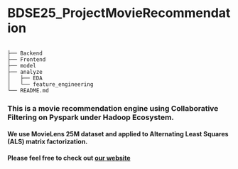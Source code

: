 # BDSE25_ProjectMovieRecommendation
```

├── Backend
├── Frontend
├── model
├── analyze
│   ├── EDA
│   └── feature_engineering   
└── README.md
```     
### This is a movie recommendation engine using Collaborative Filtering on Pyspark under Hadoop Ecosystem.
#### We use MovieLens 25M dataset and applied to Alternating Least Squares (ALS) matrix factorization.
#### Please feel free to check out [our website](https://bdse25-03.herokuapp.com/)

